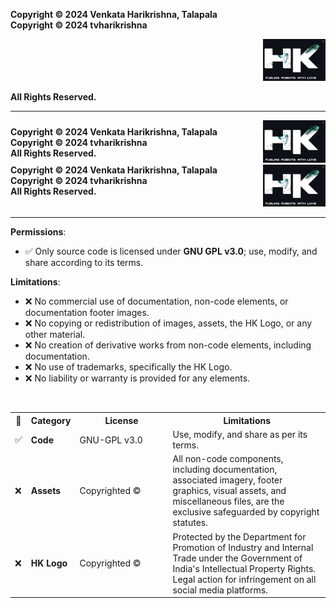 **Copyright © 2024 Venkata Harikrishna, Talapala**  
**Copyright © 2024 tvharikrishna**

<p align="right">
  <img src="readme_data/HK_Official_Logo.png" width="100" alt="HK Official Logo"/>
</p>

**All Rights Reserved.**

---


<div style="display: flex; justify-content: space-between; align-items: center; width: 100%;">
  <div>
    <strong>Copyright © 2024 Venkata Harikrishna, Talapala</strong><br>
    <strong>Copyright © 2024 tvharikrishna</strong><br>
    <strong>All Rights Reserved.</strong>
  </div>
  <div>
    <img src="readme_data/HK_Official_Logo.png" width="100" alt="HK Official Logo" style="align-self: flex-start;"/>
  </div>
</div>


<!-- Align text to the left and image to the right on the same line using HTML in Markdown -->
<div style="display: flex; justify-content: space-between; align-items: flex-start; width: 100%;">
  <div>
    <strong>Copyright © 2024 Venkata Harikrishna, Talapala</strong><br>
    <strong>Copyright © 2024 tvharikrishna</strong><br>
    <strong>All Rights Reserved.</strong>
  </div>
  <div>
    <img src="readme_data/HK_Official_Logo.png" width="100" alt="HK Official Logo"/>
  </div>
</div>




---





**Permissions**:
- ✅ Only source code is licensed under **GNU GPL v3.0**; use, modify, and share according to its terms.

**Limitations**:
- ❌ No commercial use of documentation, non-code elements, or documentation footer images.
- ❌ No copying or redistribution of images, assets, the HK Logo, or any other material.
- ❌ No creation of derivative works from non-code elements, including documentation.
- ❌ No use of trademarks, specifically the HK Logo.
- ❌ No liability or warranty is provided for any elements.

<br>

<table>
  <tr>
    <th>📝</th>
    <th>Category</th>
    <th width="135px">License</th>
    <th>Limitations</th>
  </tr>
  <tr>
    <td>✅</td>
    <td><strong>Code</strong></td>
    <td>GNU-GPL v3.0</td>
    <td>Use, modify, and share as per its terms.</td>
  </tr>
  <tr>
    <td>❌</td>
    <td><strong>Assets</strong></td>
    <td>Copyrighted ©</td>
    <td> All non-code components, including documentation, associated imagery, footer graphics, visual assets, and miscellaneous files, are the exclusive safeguarded by copyright statutes.</td>
  </tr>
  <tr>
    <td>❌</td>
    <td><strong>HK Logo</strong></td>
    <td>Copyrighted ©</td>
    <td>Protected by the Department for Promotion of Industry and Internal Trade under the Government of India's Intellectual Property Rights. Legal action for infringement on all social media platforms.</td>
  </tr>
</table>
